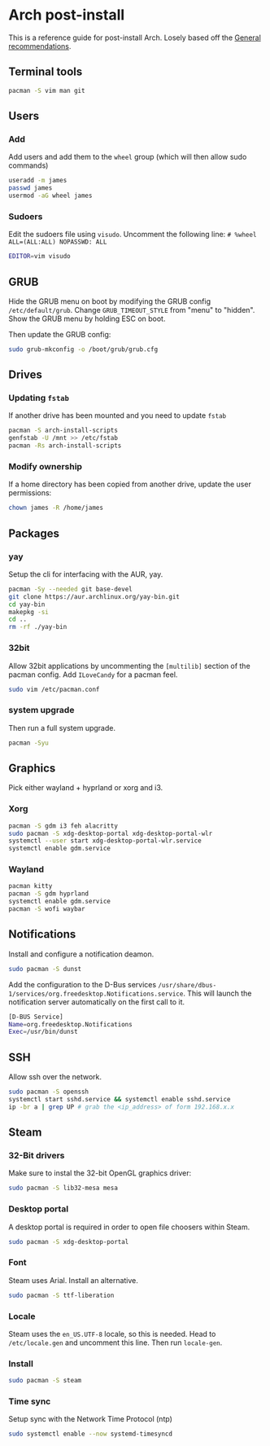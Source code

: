 # Arch post-install

This is a reference guide for post-install Arch.
Losely based off the [General recommendations](https://wiki.archlinux.org/title/General_recommendations).

## Terminal tools

``` sh
pacman -S vim man git
```

## Users

### Add

Add users and add them to the `wheel` group (which will then allow sudo commands)

``` sh
useradd -m james
passwd james
usermod -aG wheel james
```

### Sudoers

Edit the sudoers file using `visudo`.
Uncomment the following line: `# %wheel ALL=(ALL:ALL) NOPASSWD: ALL`

``` sh
EDITOR=vim visudo
```

## GRUB

Hide the GRUB menu on boot by modifying the GRUB config `/etc/default/grub`.
Change `GRUB_TIMEOUT_STYLE` from "menu" to "hidden".
Show the GRUB menu by holding ESC on boot.

Then update the GRUB config:

``` sh
sudo grub-mkconfig -o /boot/grub/grub.cfg
```


## Drives

### Updating `fstab`

If another drive has been mounted and you need to update `fstab`

``` sh
pacman -S arch-install-scripts
genfstab -U /mnt >> /etc/fstab
pacman -Rs arch-install-scripts
```

### Modify ownership

If a home directory has been copied from another drive, update the user permissions:

``` sh
chown james -R /home/james
```

## Packages

### yay

Setup the cli for interfacing with the AUR, yay.

``` sh
pacman -Sy --needed git base-devel
git clone https://aur.archlinux.org/yay-bin.git
cd yay-bin
makepkg -si
cd ..
rm -rf ./yay-bin
```

### 32bit

Allow 32bit applications by uncommenting the `[multilib]` section of the pacman config.
Add `ILoveCandy` for a pacman feel.

``` sh
sudo vim /etc/pacman.conf
```

### system upgrade

Then run a full system upgrade.

``` sh
pacman -Syu
```

## Graphics

Pick either wayland + hyprland or xorg and i3.

### Xorg

``` sh
pacman -S gdm i3 feh alacritty
sudo pacman -S xdg-desktop-portal xdg-desktop-portal-wlr
systemctl --user start xdg-desktop-portal-wlr.service
systemctl enable gdm.service
```

### Wayland

``` sh
pacman kitty
pacman -S gdm hyprland
systemctl enable gdm.service
pacman -S wofi waybar
```

## Notifications

Install and configure a notification deamon.

``` sh
sudo pacman -S dunst
```

Add the configuration to the D-Bus services `/usr/share/dbus-1/services/org.freedesktop.Notifications.service`.
This will launch the notification server automatically on the first call to it.

``` sh
[D-BUS Service]
Name=org.freedesktop.Notifications
Exec=/usr/bin/dunst
```


## SSH

Allow ssh over the network.

``` sh
sudo pacman -S openssh
systemctl start sshd.service && systemctl enable sshd.service
ip -br a | grep UP # grab the <ip_address> of form 192.168.x.x
```


## Steam

### 32-Bit drivers

Make sure to instal the 32-bit OpenGL graphics driver:

``` sh
sudo pacman -S lib32-mesa mesa
```

### Desktop portal

A desktop portal is required in order to open file choosers within Steam.

``` sh
sudo pacman -S xdg-desktop-portal
```

### Font

Steam uses Arial. Install an alternative.

``` sh
sudo pacman -S ttf-liberation
```

### Locale

Steam uses the `en_US.UTF-8` locale, so this is needed.
Head to `/etc/locale.gen` and uncomment this line.
Then run `locale-gen`.


### Install

``` sh
sudo pacman -S steam
```

### Time sync
Setup sync with the Network Time Protocol (ntp)

```sh
sudo systemctl enable --now systemd-timesyncd
```

